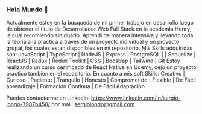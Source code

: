 ### Hola Mundo 👋



Actualmente estoy en la busqueda de mi primer trabajo en desarrollo luego de obtener el titulo de Desarrollador Web Full Stack en la academia Henry, 
la cual recomiendo sin duarlo.
Aprendi de manera intensiva y llevando toda la teoria a la practica a traves de un proyecto individual y un proyecto grupal, los cuales estan disponibles
en mi repositorio.
Mis Skills adquiridas son:
JavaScript | TypeScript | NodeJS | Express | PostgreSQL | | Sequelize | ReactJS | Redux | Redux Toolkit | CSS | Boostrap | Tailwind | Git
Estoy realizando un curso certificado de React Native en Udemy, dejo un proyecto practico tambien en el repositorio.
En cuanto a mis soft Skills:
Creativo | Curioso | Paciente | Tranquilo | Honesto | Comprometido | Flexible | De Fácil aprendizaje | Formación Continua | De Fácil Adaptación

Puedes contactarme en LinkedIn:
https://www.linkedin.com/in/sergio-longo-7987b458/
por mail:
sergiolongo@gmail.com




